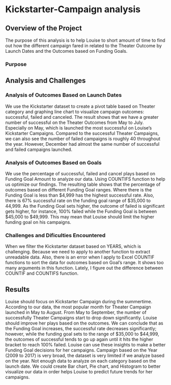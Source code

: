 # Kickstarter-Campaign analysis
## Overview of the Project
The purpose of this analysis is to help Louise to short amount of time to find out how the different campaign fared in related to the Theater Outcome by Launch Dates and the Outcomes based on Funding Goals. 
### Purpose
## Analysis and Challenges
### Analysis of Outcomes Based on Launch Dates
We use the Kickstarter dataset to create a pivot table based on Theater category and graphing line chart to visualize campaign outcomes: successful, failed and canceled. The result shows that we have a greater number of successful on the Theater Outcomes from May to July. Especially on May, which is launched the most successful on Louise’s Kickstarter Campaigns. Compared to the successful Theater Campaigns, we can also see the number of failed campaigns is roughly 40 throughout the year. However, December had almost the same number of successful and failed campaigns launched.
### Analysis of Outcomes Based on Goals
We use the percentage of successful, failed and cancel plays based on Funding Goal Amount to analyze our data. Using COUNTIFS function to help us optimize our findings. The resulting table shows that the percentage of outcomes based on different Funding Goal ranges. Where there is the Funding Goal is less than $4,999 has the highest successful rate. Also, there is 67% successful rate on the funding goal range of $35,000 to 44,999. As the Funding Goal sets higher, the outcome of failed is significant gets higher, for instance, 100% failed while the Funding Goal is between $45,000 to $49,999. This may mean that Louise should limit the higher funding goal on his campaigns. 
### Challenges and Dificulties Encountered
When we filter the Kickstarter dataset based on YEARS, which is challenging. Because we need to apply to another function to extract unreadable data. Also, there is an error when I apply to Excel COUNTIF functions to sort the data for outcomes based on Goal’s range. It shows too many arguments in this function. Lately, I figure out the difference between COUNTIF and COUNTIFS function.
## Results
Louise should focus on Kickstarter Campaign during the summertime. According to our data, the most popular month for Theater Campaign launched in May to August. From May to September, the number of successfully Theater Campaigns start to drop down significantly. Louise should improve her plays based on the outcomes. We can conclude that as the Funding Goal increases, the successful rate decreases significantly; however, while the funding goal sets to the range of $35,000 to $44,999, the outcomes of successful tends to go up again until it hits the higher bracket to reach 100% failed. Louise can use these insights to make a better Funding Goal decisions for her campaigns. Campaign based on the Year (2009 to 2017) is very broad, the dataset is very limited if we analyze based on the year. Not enough data to analyze on each category based on the launch date. We could create Bar chart, Pie chart, and Histogram to better visualize our data in order helps Louise to predict future trends for her campaigns.
